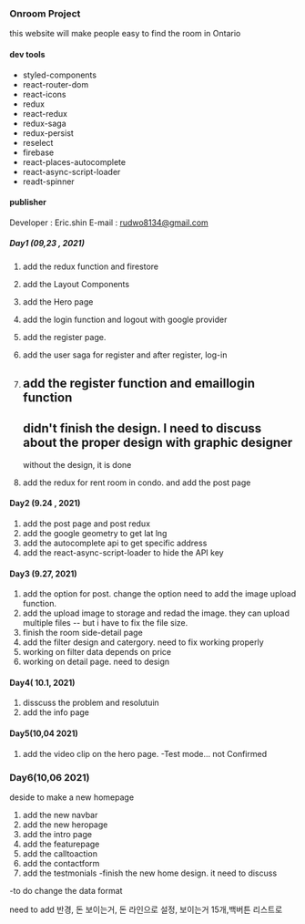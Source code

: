 ### Onroom Project

this website will make people easy to find the room in Ontario

#### dev tools
  - styled-components
  - react-router-dom
  - react-icons
  - redux
  - react-redux
  - redux-saga
  - redux-persist
  - reselect
  - firebase
  - react-places-autocomplete
  - react-async-script-loader
  - readt-spinner


#### publisher

Developer : Eric.shin
E-mail : rudwo8134@gmail.com

##### Day1 (09,23 , 2021)
 1. add the redux function and firestore
 2. add the Layout Components
 3. add the Hero page
 4. add the login function and logout with google provider
 5. add the register page.
 6. add the user saga for register and after register, log-in
 7. add the register function and emaillogin function
    ----------------
    didn't finish the design. I need to discuss about the proper design with graphic designer
    -----------------
    without the design, it is done

  8. add the redux for rent room in condo. and add the post page

#### Day2 (9.24 , 2021)
  1. add the post page and post redux
  2. add the google geometry to get lat lng
  3. add the autocomplete api to get specific address 
  4. add the react-async-script-loader to hide the API key

#### Day3 (9.27, 2021)
  1. add the option for post. change the option
  need to add the image upload function.
  2. add the upload image to storage and redad the image. they can upload multiple files -- but i have to fix the file size.
  3. finish the room side-detail page
  4. add the filter design and catergory. need to fix working properly
  5. working on filter data depends on price
  6. working on detail page. need to design


#### Day4( 10.1, 2021)
  1. disscuss the problem and resolutuin
  2. add the info page


#### Day5(10,04 2021)
   1. add the video clip on the hero page.
   -Test mode... not Confirmed

### Day6(10,06 2021)
  deside to make a new homepage
  1. add the new navbar
  2. add the new heropage
  3. add the intro page
  4. add the featurepage
  5. add the calltoaction
  6. add the contactform
  7. add the testmonials
  -finish the new home design. it need to discuss

-to do
change the data format





need to add
반경, 돈 보이는거, 돈 라인으로 설정, 보이는거 15개,백버튼 리스트로 